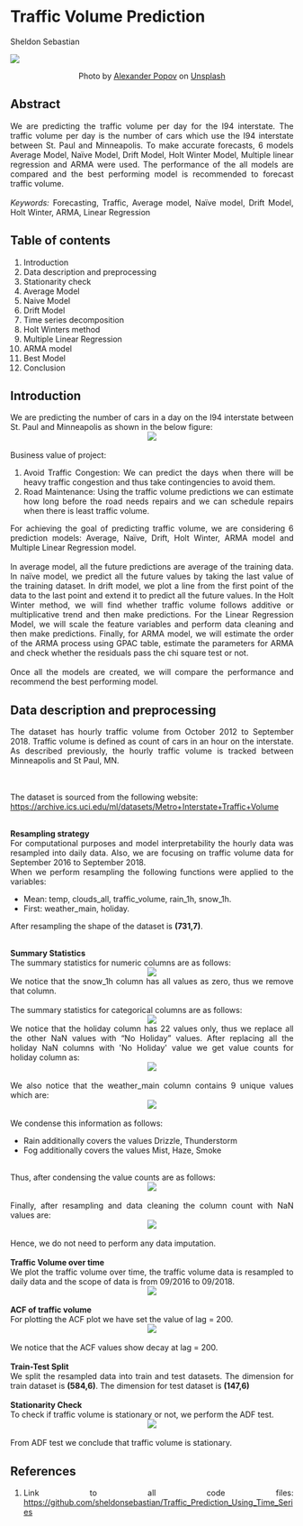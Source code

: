 # Traffic Volume Prediction

Sheldon Sebastian

![](saved_images/banner.jpg)
<center>Photo by <a href="https://unsplash.com/@5tep5?utm_source=unsplash&utm_medium=referral&utm_content=creditCopyText">Alexander Popov</a> on <a href="https://unsplash.com/s/photos/traffic?utm_source=unsplash&utm_medium=referral&utm_content=creditCopyText">Unsplash</a></center>
  

## Abstract

<div style="text-align: justify"> 
We are predicting the traffic volume per day for the I94 interstate. The traffic volume per day is the number of cars which use the I94 interstate between St. Paul and Minneapolis. To make accurate forecasts, 6 models Average Model, Naïve Model, Drift Model, Holt Winter Model, Multiple linear regression and ARMA were used. The performance of the all models are compared and the best performing model is recommended to forecast traffic volume.
<br>
<br>
<i>Keywords:</i> Forecasting, Traffic, Average model, Naïve model, Drift Model, Holt Winter, ARMA, Linear Regression
</div>

## Table of contents

1. Introduction
2. Data description and preprocessing
3. Stationarity check
4. Average Model
5. Naive Model
6. Drift Model
7. Time series decomposition
8. Holt Winters method
9. Multiple Linear Regression
10. ARMA model
11. Best Model
12. Conclusion


## Introduction
<div style="text-align: justify">
We are predicting the number of cars in a day on the I94 interstate between St. Paul and Minneapolis as shown in the below figure:
</div>
<center><img src="saved_images/img1.jpg"/></center>

<br>
<div style="text-align: justify">
Business value of project:
<br>
<ol>
<li>Avoid Traffic Congestion: We can predict the days when there will be heavy traffic congestion and thus take contingencies to avoid them.</li>
<li>Road Maintenance: Using the traffic volume predictions we can estimate how long before the road needs repairs and we can schedule repairs when there is least traffic volume.</li>
</ol>
For achieving the goal of predicting traffic volume, we are considering 6 prediction models: Average, Naïve, Drift, Holt Winter, ARMA model and Multiple Linear Regression model.<br><br>
In average model, all the future predictions are average of the training data. In naïve model, we predict all the future values by taking the last value of the training dataset. In drift model, we plot a line from the first point of the data to the last point and extend it to predict all the future values. In the Holt Winter method, we will find whether traffic volume follows additive or multiplicative trend and then make predictions.
For the Linear Regression Model, we will scale the feature variables and perform data cleaning and then make predictions. Finally, for ARMA model, we will estimate the order of the ARMA process using GPAC table, estimate the parameters for ARMA and check whether the residuals pass the chi square test or not.<br><br>
Once all the models are created, we will compare the performance and recommend the best performing model.
</div>

## Data description and preprocessing

<div style="text-align: justify">
The dataset has hourly traffic volume from October 2012 to September 2018. Traffic volume is defined as count of cars in an hour on the interstate. As described previously, the hourly traffic volume is tracked between Minneapolis and St Paul, MN.

<br><br>
The dataset is sourced from the following website:<br>
https://archive.ics.uci.edu/ml/datasets/Metro+Interstate+Traffic+Volume

</div>

<br>
<b>Resampling strategy</b>
<br>
<div style="text-align: justify">
For computational purposes and model interpretability the hourly data was resampled into daily data. Also, we are focusing on traffic volume data for September 2016 to September 2018.
</div>

<div style="text-align: justify">
When we perform resampling the following functions were applied to the variables:
<ul>
<li>Mean: temp, clouds_all, traffic_volume, rain_1h, snow_1h.</li>
<li>First: weather_main, holiday.</li>
</ul>

After resampling the shape of the dataset is <b>(731,7)</b>.
</div>

<br>
<b>Summary Statistics</b>
<br>

<div style="text-align: justify">
The summary statistics for numeric columns are as follows:<br>
<center><img src="saved_images/img2.jpg"/></center>
We notice that the snow_1h column has all values as zero, thus we remove that column.
<br><br>
The summary statistics for categorical columns are as follows:<br>
<center><img src="saved_images/img3.jpg"/></center>
We notice that the holiday column has 22 values only, thus we replace all the other NaN values with “No Holiday” values. After replacing all the holiday NaN columns with 'No Holiday' value we get value counts for holiday column as:
<br>
<center><img src="saved_images/img4.jpg"/></center>
<br>
We also notice that the weather_main column contains 9 unique values which are:
<br>
<center><img src="saved_images/img5.jpg"/></center>
<br>
We condense this information as follows:
<ul>
<li>Rain additionally covers the values Drizzle, Thunderstorm</li>
<li>Fog additionally covers the values Mist, Haze, Smoke</li>
</ul>
<br>
Thus, after condensing the value counts are as follows:
<br>
<center><img src="saved_images/img6.jpg"/></center>
<br>
Finally, after resampling and data cleaning the column count with NaN values are:
<br>
<center><img src="saved_images/img7.jpg"/></center>
<br>
Hence, we do not need to perform any data imputation.
</div>

<br>
<b>Traffic Volume over time</b>
<br>
<div style="text-align: justify">
We plot the traffic volume over time, the traffic volume data is resampled to daily data and the scope of data is from 09/2016 to 09/2018.
</div>
<center><img src="saved_images/img8.jpg"/></center>

<br>
<b>ACF of traffic volume</b>
<br>
<div style="text-align: justify">
For plotting the ACF plot we have set the value of lag = 200.
<center><img src="saved_images/img9.jpg"/></center>
<br>
We notice that the ACF values show decay at lag = 200.
</div>

<br>
<b>Train-Test Split</b>
<br>
<div style="text-align: justify">
We split the resampled data into train and test datasets. The dimension for train dataset is <b>(584,6)</b>. The dimension for test dataset is <b>(147,6)</b>
</div>

<br>
<b>Stationarity Check</b>
<br>
<div style="text-align: justify">
To check if traffic volume is stationary or not, we perform the ADF test.
<br>
<center><img src="saved_images/img10.jpg"/></center>
<br>
From ADF test we conclude that traffic volume is stationary.
</div>


## References

<div style="text-align: justify">

1. Link to all code files: https://github.com/sheldonsebastian/Traffic_Prediction_Using_Time_Series
<br>

</div>


